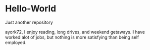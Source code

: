 # Hello-World
Just another repository

ayork72, I enjoy reading, long drives, and weekend getaways.
I have worked alot of jobs, but nothing is more satisfying than being self employed.
